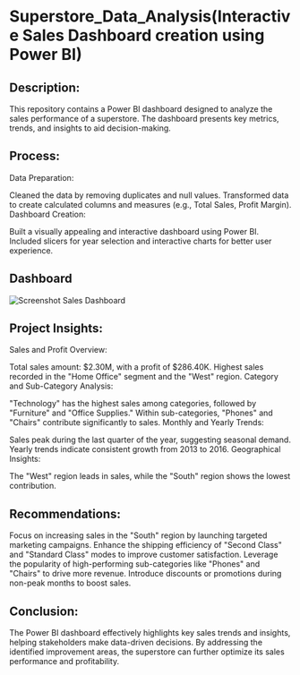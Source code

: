 # Superstore_Data_Analysis(Interactive Sales Dashboard creation using Power BI)
## Description:
This repository contains a Power BI dashboard designed to analyze the sales performance of a superstore. The dashboard presents key metrics, trends, and insights to aid decision-making.

## Process:
Data Preparation:

Cleaned the data by removing duplicates and null values.
Transformed data to create calculated columns and measures (e.g., Total Sales, Profit Margin).
Dashboard Creation:

Built a visually appealing and interactive dashboard using Power BI.
Included slicers for year selection and interactive charts for better user experience.

## Dashboard
![Screenshot Sales Dashboard](https://github.com/user-attachments/assets/a735c93a-3579-4e7d-a74d-7e6013a61e80)

## Project Insights:
Sales and Profit Overview:

Total sales amount: $2.30M, with a profit of $286.40K.
Highest sales recorded in the "Home Office" segment and the "West" region.
Category and Sub-Category Analysis:

"Technology" has the highest sales among categories, followed by "Furniture" and "Office Supplies."
Within sub-categories, "Phones" and "Chairs" contribute significantly to sales.
Monthly and Yearly Trends:

Sales peak during the last quarter of the year, suggesting seasonal demand.
Yearly trends indicate consistent growth from 2013 to 2016.
Geographical Insights:

The "West" region leads in sales, while the "South" region shows the lowest contribution.
## Recommendations:
Focus on increasing sales in the "South" region by launching targeted marketing campaigns.
Enhance the shipping efficiency of "Second Class" and "Standard Class" modes to improve customer satisfaction.
Leverage the popularity of high-performing sub-categories like "Phones" and "Chairs" to drive more revenue.
Introduce discounts or promotions during non-peak months to boost sales.
## Conclusion:
The Power BI dashboard effectively highlights key sales trends and insights, helping stakeholders make data-driven decisions. By addressing the identified improvement areas, the superstore can further optimize its sales performance and profitability.
